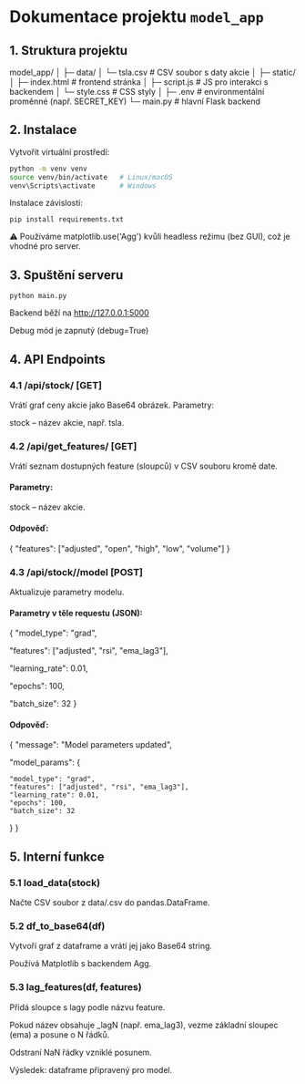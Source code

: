# Dokumentace projektu `model_app`

## 1. Struktura projektu
model_app/
│
├─ data/
│ └─ tsla.csv # CSV soubor s daty akcie
│
├─ static/
│ ├─ index.html # frontend stránka
│ ├─ script.js # JS pro interakci s backendem
│ └─ style.css # CSS styly
│
├─ .env # environmentální proměnné (např. SECRET_KEY)
└─ main.py # hlavní Flask backend



## 2. Instalace

Vytvořit virtuální prostředí:

```bash
python -m venv venv
source venv/bin/activate   # Linux/macOS
venv\Scripts\activate      # Windows
```
Instalace závislostí:
```
pip install requirements.txt
```
⚠️ Používáme matplotlib.use('Agg') kvůli headless režimu (bez GUI), což je vhodné pro server.

## 3. Spuštění serveru
```
python main.py
```
Backend běží na http://127.0.0.1:5000

Debug mód je zapnutý (debug=True)

## 4. API Endpoints
### 4.1 /api/stock/<stock> [GET]
Vrátí graf ceny akcie jako Base64 obrázek.
Parametry:

stock – název akcie, např. tsla.

### 4.2 /api/get_features/<stock> [GET]
Vrátí seznam dostupných feature (sloupců) v CSV souboru kromě date.

#### Parametry:

stock – název akcie.

#### Odpověď:

{
  "features": ["adjusted", "open", "high", "low", "volume"]
}

### 4.3 /api/stock/<stock>/model [POST]
Aktualizuje parametry modelu.

#### Parametry v těle requestu (JSON):
{
  "model_type": "grad",

  "features": ["adjusted", "rsi", "ema_lag3"],

  "learning_rate": 0.01,

  "epochs": 100,

  "batch_size": 32
}

#### Odpověď:
{
  "message": "Model parameters updated",

  "model_params": {

    "model_type": "grad",
    "features": ["adjusted", "rsi", "ema_lag3"],
    "learning_rate": 0.01,
    "epochs": 100,
    "batch_size": 32
  }
}

## 5. Interní funkce

### 5.1 load_data(stock)
Načte CSV soubor z data/<stock>.csv do pandas.DataFrame.
### 5.2 df_to_base64(df)
Vytvoří graf z dataframe a vrátí jej jako Base64 string.

Používá Matplotlib s backendem Agg.
### 5.3 lag_features(df, features)
Přidá sloupce s lagy podle názvu feature.

Pokud název obsahuje _lagN (např. ema_lag3), vezme základní sloupec (ema) a posune o N řádků.

Odstraní NaN řádky vzniklé posunem.

Výsledek: dataframe připravený pro model.